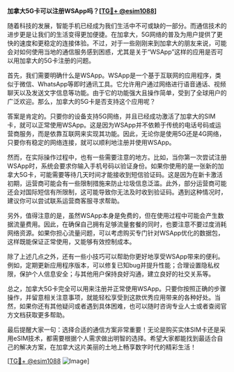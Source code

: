 **加拿大5G卡可以注册WSApp吗？[[TG💪+ @esim1088](https://t.me/s/esim1088)]**

随着科技的发展，智能手机已经成为我们生活中不可或缺的一部分。而通信技术的进步更是让我们的生活变得更加便捷。在加拿大，5G网络的普及为用户提供了更快的速度和更稳定的连接体验。不过，对于一些刚刚来到加拿大的朋友来说，可能会对如何使用当地的通信服务感到困惑，尤其是关于“WSApp”这样的应用是否可以用加拿大的5G卡注册的问题。

首先，我们需要明确什么是WSApp。WSApp是一个基于互联网的应用程序，类似于微信、WhatsApp等即时通讯工具。它允许用户通过网络进行语音通话、视频聊天以及发送文字信息等功能。由于它的功能强大且操作简单，受到了全球用户的广泛欢迎。那么，加拿大的5G卡是否支持这个应用呢？

答案是肯定的。只要你的设备支持5G网络，并且已经成功激活了加拿大的SIM卡，就可以正常使用WSApp。这是因为WSApp并不依赖于传统的电话号码或运营商服务，而是依靠互联网来实现其功能。因此，无论你是使用5G还是4G网络，只要你有稳定的网络连接，就可以顺利地注册并使用WSApp。

然而，在实际操作过程中，也有一些需要注意的地方。比如，当你第一次尝试注册WSApp时，系统会要求你输入手机号码以验证身份。如果你使用的是一张新的加拿大5G卡，可能需要等待几天时间才能接收到短信验证码。这是因为在新卡激活初期，运营商可能会有一些限制措施来防止垃圾信息泛滥。此外，部分运营商可能还会对国际短信有所限制，这可能导致你无法及时收到验证码。遇到这种情况时，建议你可以尝试联系运营商客服寻求帮助。

另外，值得注意的是，虽然WSApp本身是免费的，但在使用过程中可能会产生数据流量费用。因此，在确保自己拥有足够流量套餐的同时，也要注意不要过度消耗网络资源。如果你担心流量问题，可以考虑购买专门针对WSApp优化的数据包，这样既能保证正常使用，又能够有效控制成本。

除了上述几点之外，还有一些小技巧可以帮助你更好地享受WSApp带来的便利。例如，定期更新应用程序版本，可以修复已知bug并提升性能；合理设置隐私权限，保护个人信息安全；与其他用户保持良好沟通，建立良好的社交关系等。

总之，加拿大5G卡完全可以用来注册并正常使用WSApp。只要你按照正确的步骤操作，并留意相关注意事项，就能轻松享受到这款优秀应用带来的各种好处。当然，如果你还有其他疑问或者遇到具体困难，也可以随时咨询专业人士或者查阅官方文档获取更多帮助。

最后提醒大家一句：选择合适的通信方案非常重要！无论是购买实体SIM卡还是采用eSIM技术，都需要根据个人需求做出明智的选择。希望大家都能找到最适合自己的解决方案，在加拿大这片美丽的土地上畅享数字时代的精彩生活！

[[TG💪+ @esim1088](https://t.me/s/esim1088) ![Image](https://i.postimg.cc/4NQfJmqS/Snipaste-2025-05-13-00-14-12.png)]